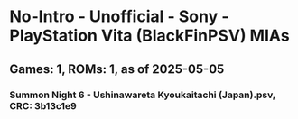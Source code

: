 # No-Intro - Unofficial - Sony - PlayStation Vita (BlackFinPSV) MIAs
## Games: 1, ROMs: 1, as of 2025-05-05

### Summon Night 6 - Ushinawareta Kyoukaitachi (Japan).psv, CRC: 3b13c1e9
